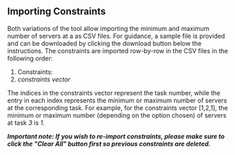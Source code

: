 ## Importing Constraints

Both variations of the tool allow importing the minimum and maximum number of servers at a   as CSV files. For guidance, a sample file is provided and can be downloaded by clicking the download button below the instructions. The constraints are imported row-by-row in the CSV files in the following order:

1. Constraints:
2. *constraints vector*

The indices in the constraints vector represent the task number, while the entry in each index represents the minimum or maximum number of servers at the corresponding task. For example, for the constraints vector [1,2,1], the minimum or maximum number (depending on the option chosen) of servers at task *3* is *1*.

***Important note: If you wish to re-import constraints, please make sure to click the "Clear All" button first so previous constraints are deleted.***